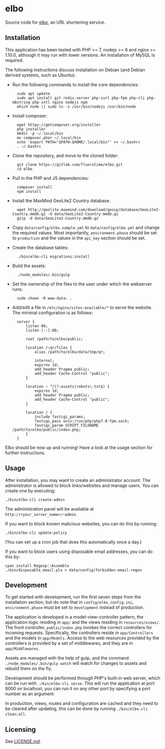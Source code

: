 # elbo

Source code for [elbo](https://elbo.in/), an URL shortening service.

## Installation

This application has been tested with PHP >= 7, nodejs >= 6 and nginx >= 1.10.0, although it may run with lower versions. An installation of MySQL is required.

The following instructions discuss installation on Debian (and Debian derived systems, such as Ubuntu).

* Run the following commands to install the core dependencies:

		sudo apt update
		sudo apt install git redis-server php-curl php-fpm php-cli php-mbstring php-intl nginx nodejs npm
		which node || sudo ln -s /usr/bin/nodejs /usr/bin/node

* Install composer:

		wget https://getcomposer.org/installer
		php installer
		mkdir -p ~/.local/bin
		mv composer.phar ~/.local/bin
		echo 'export PATH="$PATH:$HOME/.local/bin"' >> ~/.bashrc
		. ~/.bashrc

* Clone the repository, and move to the cloned folder:

		git clone https://gitlab.com/fluorolime/elbo.git
		cd elbo

* Pull in the PHP and JS dependencies:

		composer install
		npm install

* Install the MaxMind GeoLite2 Country database.

		wget http://geolite.maxmind.com/download/geoip/database/GeoLite2-Country.mmdb.gz -O data/GeoLite2-Country.mmdb.gz
		gzip -d data/GeoLite2-Country.mmdb.gz

* Copy `data/config/elbo.sample.yml` to `data/config/elbo.yml` and change the required values. Most importantly, `environment.phase` should be set to `production` and the values in the `api_key` section should be set.

* Create the database tables:

		./bin/elbo-cli migrations:install

* Build the assets:

		./node_modules/.bin/gulp

* Set the ownership of the files to the user under which the webserver runs:

		sudo chown -R www-data: .

* Add/edit a file in `/etc/nginx/sites-available/*` to serve the website. The minimal configuration is as follows:

		server {
			listen 80;
			listen [::]:80;

			root /path/to/elbo/public;

			location /~qr/files {
				alias /path/to/elbo/data/tmp/qr;

				internal;
				expires 1d;
				add_header Pragma public;
				add_header Cache-Control "public";
			}

			location ~ ^/(?:assets|robots\.txt$) {
				expires 1d;
				add_header Pragma public;
				add_header Cache-Control "public";
			}

			location / {
				include fastcgi_params;
				fastcgi_pass unix:/run/php/php7.0-fpm.sock;
				fastcgi_param SCRIPT_FILENAME /path/to/elbo/public/index.php;
			}
		}

Elbo should be now up and running! Have a look at the usage section for further instructions.

## Usage

After installation, you may want to create an administrator account. The administrator is allowed to block links/websites and manage users. You can create one by executing:

	./bin/elbo-cli create-admin

The administration panel will be available at `http://<your_server_name>/~admin`.

If you want to block known malicious websites, you can do this by running:

	./bin/elbo-cli update-policy

(You can set up a cron job that does this automatically once a day.)

If you want to block users using disposable email addresses, you can do this by:

	cpan install Regexp::Assemble
	./bin/disposable_email.plx > data/config/forbidden-email-regex

## Development

To get started with development, run the first seven steps from the installation section; but do note that in `config/elbo_config.ini`, `environment.phase` must be set to `development` instead of production.

The application is developed in a model-view-controller pattern, the application logic residing in `app/` and the views residing in `resources/views/`. The front controller, `public/index.php` invokes the correct controllers for incoming requests. Specifically, the controllers reside in `app/Controllers` and the models in `app/Models`. Access to the web resources provided by the controllers is provided by a set of middlewares, and they are in `app/Middlewares`.

Assets are managed with the help of gulp, and the command `./node_modules/.bin/gulp watch` will watch for changes to assets and rebuild them on the fly.

Development should be performed through PHP's built-in web server, which can be run with `./bin/elbo-cli serve`. This will run the application at port 8000 on localhost; you can run it on any other port by specifying a port number as an argument.

In production, views, routes and configuration are cached and they need to be cleared after updating, this can be done by running `./bin/elbo-cli clean:all`.

## Licensing

See [LICENSE.md](LICENSE.md).
